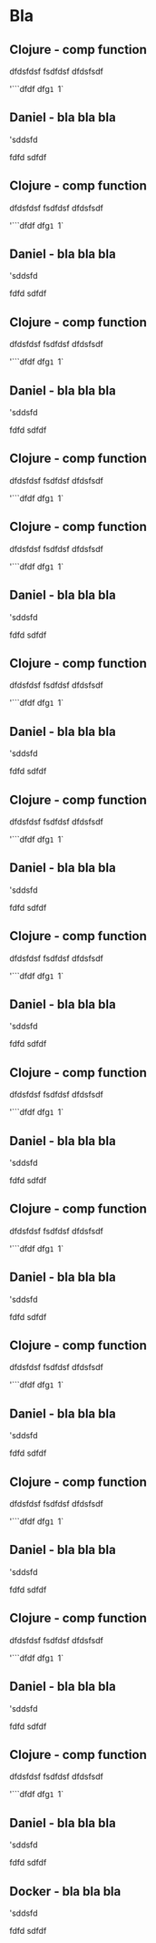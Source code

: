 # Bla
## Clojure - comp function

dfdsfdsf
fsdfdsf
dfdsfsdf

'```dfdf
dfg`1
`1`

## Daniel - bla bla bla

'sddsfd

fdfd
sdfdf



## Clojure - comp function

dfdsfdsf
fsdfdsf
dfdsfsdf

'```dfdf
dfg`1
`1`

## Daniel - bla bla bla

'sddsfd

fdfd
sdfdf


## Clojure - comp function

dfdsfdsf
fsdfdsf
dfdsfsdf

'```dfdf
dfg`1
`1`

## Daniel - bla bla bla

'sddsfd

fdfd
sdfdf




## Clojure - comp function

dfdsfdsf
fsdfdsf
dfdsfsdf

'```dfdf
dfg`1
`1`


## Clojure - comp function

dfdsfdsf
fsdfdsf
dfdsfsdf

'```dfdf
dfg`1
`1`

## Daniel - bla bla bla

'sddsfd

fdfd
sdfdf



## Clojure - comp function

dfdsfdsf
fsdfdsf
dfdsfsdf

'```dfdf
dfg`1
`1`

## Daniel - bla bla bla

'sddsfd

fdfd
sdfdf


## Clojure - comp function

dfdsfdsf
fsdfdsf
dfdsfsdf

'```dfdf
dfg`1
`1`

## Daniel - bla bla bla

'sddsfd

fdfd
sdfdf




## Clojure - comp function

dfdsfdsf
fsdfdsf
dfdsfsdf

'```dfdf
dfg`1
`1`

## Daniel - bla bla bla

'sddsfd

fdfd
sdfdf



## Clojure - comp function

dfdsfdsf
fsdfdsf
dfdsfsdf

'```dfdf
dfg`1
`1`

## Daniel - bla bla bla

'sddsfd

fdfd
sdfdf


## Clojure - comp function

dfdsfdsf
fsdfdsf
dfdsfsdf

'```dfdf
dfg`1
`1`

## Daniel - bla bla bla

'sddsfd

fdfd
sdfdf



## Clojure - comp function

dfdsfdsf
fsdfdsf
dfdsfsdf

'```dfdf
dfg`1
`1`

## Daniel - bla bla bla

'sddsfd

fdfd
sdfdf


## Clojure - comp function

dfdsfdsf
fsdfdsf
dfdsfsdf

'```dfdf
dfg`1
`1`

## Daniel - bla bla bla

'sddsfd

fdfd
sdfdf




## Clojure - comp function

dfdsfdsf
fsdfdsf
dfdsfsdf

'```dfdf
dfg`1
`1`

## Daniel - bla bla bla

'sddsfd

fdfd
sdfdf



## Clojure - comp function

dfdsfdsf
fsdfdsf
dfdsfsdf

'```dfdf
dfg`1
`1`

## Daniel - bla bla bla

'sddsfd

fdfd
sdfdf

## Docker - bla bla bla

'sddsfd

fdfd
sdfdf
